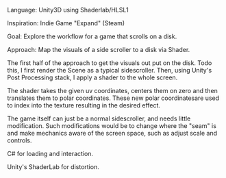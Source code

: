 Language: Unity3D using Shaderlab/HLSL1

Inspiration: Indie Game "Expand" (Steam)

Goal: Explore the workflow for a game that scrolls on a disk.

Approach: Map the visuals of a side scroller to a disk via Shader.

The first half of the approach to get the visuals out put on the disk. Todo this, I first render the Scene as a typical sidescroller. Then, using Unity's Post Processing stack, I apply a shader to the whole screen.

The shader takes the given uv coordinates, centers them on zero and then translates them to polar coordinates. These new polar coordinatesare used to index into the texture resulting in the desired effect.

The game itself can just be a normal sidescroller, and needs little modification. Such modifications would be to change where the "seam" is and make mechanics aware of the screen space, such as adjust scale and controls.



C# for loading and interaction.

Unity's ShaderLab for distortion.